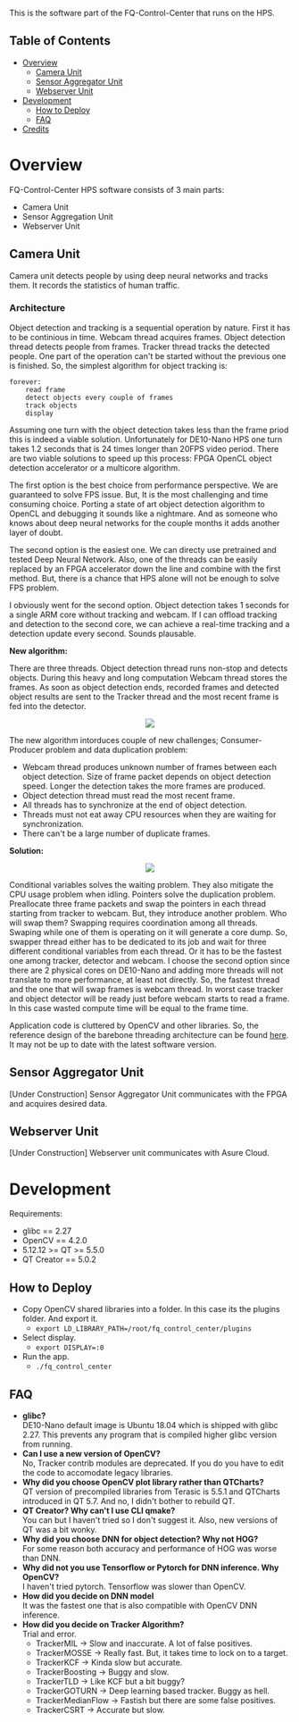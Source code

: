 This is the software part of the FQ-Control-Center that runs on the HPS.

## Table of Contents
- [Overview](#overview)
    - [Camera Unit](#camera-unit)
    - [Sensor Aggregator Unit](#sensor-aggregator-unit)
    - [Webserver Unit](#webserver-unit)
- [Development](#suggested-tweaks)
    - [How to Deploy](#how-to-deploy)
    - [FAQ](#faq)
- [Credits](#credits)

# **Overview**

FQ-Control-Center HPS software consists of 3 main parts:
* Camera Unit
* Sensor Aggregation Unit
* Webserver Unit

## **Camera Unit**
Camera unit detects people by using deep neural networks and tracks them. It records the statistics of human traffic.

### **Architecture**
Object detection and tracking is a sequential operation by nature. First it has to be continious in time. Webcam thread acquires frames. Object detection thread detects people from frames. Tracker thread tracks the detected people. One part of the operation can't be started without the previous one is finished. So, the simplest algorithm for object tracking is:
```
forever:
    read frame
    detect objects every couple of frames
    track objects
    display
```
Assuming one turn with the object detection takes less than the frame priod this is indeed a viable solution. Unfortunately for DE10-Nano HPS one turn takes 1.2 seconds that is 24 times longer than 20FPS video period. There are two viable solutions to speed up this process: FPGA OpenCL object detection accelerator or a multicore algorithm.

The first option is the best choice from performance perspective. We are guaranteed to solve FPS issue. But, It is the most challenging and time consuming choice. Porting a state of art object detection algorithm to OpenCL and debugging it sounds like a nightmare. And as someone who knows about deep neural networks for the couple months it adds another layer of doubt.

The second option is the easiest one. We can directy use pretrained and tested Deep Neural Network. Also, one of the threads can be easily replaced by an FPGA accelerator down the line and combine with the first method. But, there is a chance that HPS alone will not be enough to solve FPS problem.

I obviously went for the second option. Object detection takes 1 seconds for a single ARM core without tracking and webcam. If I can offload tracking and detection to the second core, we can achieve a real-time tracking and a detection update every second. Sounds plausable.

**New algorithm:**

There are three threads. Object detection thread runs non-stop and detects objects. During this heavy and long computation Webcam thread stores the frames. As soon as object detection ends, recorded frames and detected object results are sent to the Tracker thread and the most recent frame is fed into the detector.
<p align="center">
  <img src="./doc/thread_architecture.drawio.svg" />
</p>



The new algorithm intorduces couple of new challenges; Consumer-Producer problem and data duplication problem:

- Webcam thread produces unknown number of frames between each object detection. Size of frame packet depends on object detection speed. Longer the detection takes the more frames are produced. 
- Object detection thread must read the most recent frame.
- All threads has to synchronize at the end of object detection.
- Threads must not eat away CPU resources when they are waiting for synchronization.
- There can't be a large number of duplicate frames.

**Solution:**    
<p align="center">
  <img src="./doc/swap.drawio.svg" />
</p>
Conditional variables solves the waiting problem. They also mitigate the CPU usage problem when idling. Pointers solve the duplication problem. Preallocate three frame packets and swap the pointers in each thread starting from tracker to webcam. But, they introduce another problem. Who will swap them?    
Swapping requires coordination among all threads. Swaping while one of them is operating on it will generate a core dump. So, swapper thread either has to be dedicated to its job and wait for three different conditional variables from each thread. Or it has to be the fastest one among tracker, detector and webcam. I choose the second option since there are 2 physical cores on DE10-Nano and adding more threads will not translate to more performance, at least not directly. So, the fastest thread and the one that will swap frames is webcam thread. In worst case tracker and object detector will be ready just before webcam starts to read a frame. In this case wasted compute time will be equal to the frame time.

Application code is cluttered by OpenCV and other libraries. So, the reference design of the barebone threading architecture can be found [here](/doc/thread_architecture/thread_architecture.pro). It may not be up to date with the latest software version.

## **Sensor Aggregator Unit**
[Under Construction]
Sensor Aggregator Unit communicates with the FPGA and acquires desired data.
## **Webserver Unit**
[Under Construction]
Webserver unit communicates with Asure Cloud.

# **Development**
Requirements:
- glibc == 2.27
- OpenCV == 4.2.0
- 5.12.12 >= QT >= 5.5.0
- QT Creator == 5.0.2

## How to Deploy
- Copy OpenCV shared libraries into a folder. In this case its the plugins folder. And export it.
    - ```export LD_LIBRARY_PATH=/root/fq_control_center/plugins``` 
- Select display.
    - ```export DISPLAY=:0```
- Run the app.
    - ```./fq_control_center```

## FAQ
- **glibc?**    
    DE10-Nano default image is Ubuntu 18.04 which is shipped with glibc 2.27. This prevents any program that is compiled higher glibc version from running.
- **Can I use a new version of OpenCV?**    
    No, Tracker contrib modules are deprecated. If you do you have to edit the code to accomodate legacy libraries.
- **Why did you choose OpenCV plot library rather than QTCharts?**    
    QT version of precompiled libraries from Terasic is 5.5.1 and QTCharts introduced in QT 5.7. And no, I didn't bother to rebuild QT.
- **QT Creator? Why can't I use CLI qmake?**    
    You can but I haven't tried so I don't suggest it. Also, new versions of QT was a bit wonky.
- **Why did you choose DNN for object detection? Why not HOG?**    
    For some reason both accuracy and performance of HOG was worse than DNN.
- **Why did not you use Tensorflow or Pytorch for DNN inference. Why OpenCV?**    
    I haven't tried pytorch. Tensorflow was slower than OpenCV.
- **How did you decide on DNN model**    
    It was the fastest one that is also compatible with OpenCV DNN inference.
- **How did you decide on Tracker Algorithm?**    
    Trial and error.
    - TrackerMIL -> Slow and inaccurate. A lot of false positives.
    - TrackerMOSSE -> Really fast. But, it takes time to lock on to a target.
    - TrackerKCF -> Kinda slow but accurate.
    - TrackerBoosting -> Buggy and slow.
    - TrackerTLD -> Like KCF but a bit buggy?
    - TrackerGOTURN -> Deep learning based tracker. Buggy as hell.
    - TrackerMedianFlow -> Fastish but there are some false positives.
    - TrackerCSRT -> Accurate but slow.
